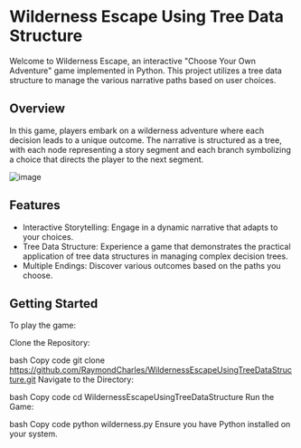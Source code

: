 
# Wilderness Escape Using Tree Data Structure
Welcome to Wilderness Escape, an interactive "Choose Your Own Adventure" game implemented in Python. This project utilizes a tree data structure to manage the various narrative paths based on user choices.

## Overview
In this game, players embark on a wilderness adventure where each decision leads to a unique outcome. The narrative is structured as a tree, with each node representing a story segment and each branch symbolizing a choice that directs the player to the next segment.

![image](https://github.com/user-attachments/assets/d43eaf40-1d66-4e41-94c1-79541171e140)

## Features
- Interactive Storytelling: Engage in a dynamic narrative that adapts to your choices.
- Tree Data Structure: Experience a game that demonstrates the practical application of tree data structures in managing complex decision trees.
- Multiple Endings: Discover various outcomes based on the paths you choose.

## Getting Started
To play the game:

Clone the Repository:

bash
Copy code
git clone https://github.com/RaymondCharles/WildernessEscapeUsingTreeDataStructure.git
Navigate to the Directory:

bash
Copy code
cd WildernessEscapeUsingTreeDataStructure
Run the Game:

bash
Copy code
python wilderness.py
Ensure you have Python installed on your system.

